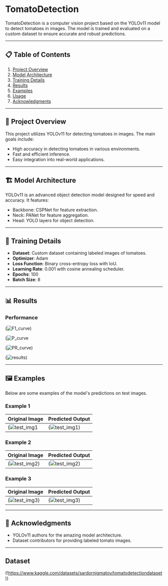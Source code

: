 # TomatoDetection

TomatoDetection is a computer vision project based on the YOLOv11 model to detect tomatoes in images. The model is trained and evaluated on a custom dataset to ensure accurate and robust predictions.

---

## 📋 Table of Contents
1. [Project Overview](#project-overview)
2. [Model Architecture](#model-architecture)
3. [Training Details](#training-details)
4. [Results](#results)
5. [Examples](#examples)
6. [Usage](#usage)
7. [Acknowledgments](#acknowledgments)

---

## 🌟 Project Overview

This project utilizes YOLOv11 for detecting tomatoes in images. The main goals include:
- High accuracy in detecting tomatoes in various environments.
- Fast and efficient inference.
- Easy integration into real-world applications.

---

## 🏗 Model Architecture

YOLOv11 is an advanced object detection model designed for speed and accuracy. It features:
- Backbone: CSPNet for feature extraction.
- Neck: PANet for feature aggregation.
- Head: YOLO layers for object detection.

---

## 🔧 Training Details

- **Dataset**: Custom dataset containing labeled images of tomatoes.
- **Optimizer**: Adam
- **Loss Function**: Binary cross-entropy loss with IoU.
- **Learning Rate**: 0.001 with cosine annealing scheduler.
- **Epochs**: 100
- **Batch Size**: 8
---

## 📊 Results

### Performance

(![F1_curve](https://github.com/user-attachments/assets/8124882c-c428-4498-ae9d-5bb77df15ae3))

(![P_curve]((https://github.com/user-attachments/assets/a76a3715-916d-4342-8004-bfa66378b070))

(![PR_curve](https://github.com/user-attachments/assets/4e0506e2-3f69-4a4d-a1f0-6adc35c87c68))

(![results](https://github.com/user-attachments/assets/528fe25e-aa79-4938-aa50-1f5f929eafdf))

---

## 🖼 Examples

Below are some examples of the model's predictions on test images.

### Example 1
| Original Image            | Predicted Output        |
|---------------------------|-------------------------|
|(![test_img1](https://github.com/user-attachments/assets/ee868f02-1e76-48fd-9b78-57403b0fadbf) |(![test_img1](https://github.com/user-attachments/assets/5ac32383-c3cd-4928-b3e4-08854af33142)) |

### Example 2
| Original Image            | Predicted Output        |
|---------------------------|-------------------------|
|(![test_img2](https://github.com/user-attachments/assets/9c273d67-1f92-42ed-bd23-739df467b718)) | (![test_img2](https://github.com/user-attachments/assets/0487079d-a4f7-4d43-a4ad-ca0ffc1ebc89)) |

### Example 3
| Original Image            | Predicted Output        |
|---------------------------|-------------------------|
|(![test_img3](https://github.com/user-attachments/assets/e23f867c-2077-4a73-abcd-70fb24686ab4)) | (![test_img3](https://github.com/user-attachments/assets/fbfb40ea-630c-4fe8-a340-8e3e87941534)) |

---

## 🤝 Acknowledgments

- YOLOv11 authors for the amazing model architecture.
- Dataset contributors for providing labeled tomato images.

---

## Dataset
(!https://www.kaggle.com/datasets/sardornigmatov/tomatodetectiondataset))
